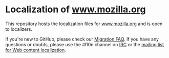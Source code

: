 # Localization of www.mozilla.org

This repository hosts the localization files for www.mozilla.org and is open to localizers.

If you're new to GitHub, please check our [Migration FAQ](https://github.com/mozilla-l10n/git-migration-faq). If you have any questions or doubts, please use the #l10n channel on [IRC](https://wiki.mozilla.org/IRC) or the [mailing list for Web content localization](https://lists.mozilla.org/listinfo/dev-l10n-web).
